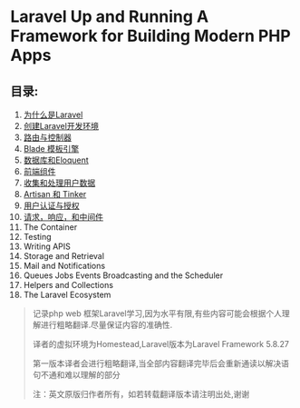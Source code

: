 # Laravel Up and Running A Framework for Building Modern PHP Apps

## 目录:

1. [为什么是Laravel](he-wei-laravel/)
2. [创建Laravel开发环境](chuang-jian-laravel-kai-fa-huan-jing/)
3. [路由与控制器](lu-you-yu-kong-zhi-qi/)
4. [Blade 模板引擎](blade-mo-ban-yin-qing/)
5. [数据库和Eloquent](shu-ju-ku-he-eloquent/)
6. [前端组件](qian-duan-zu-jian/)
7. [收集和处理用户数据](shou-ji-he-chu-li-yong-hu-shu-ju/)
8. [Artisan 和 Tinker](artisan-he-tinker/)
9. [用户认证与授权](yong-hu-ren-zheng-yu-shou-quan/)
10. [请求，响应，和中间件](qing-qiu-xiang-ying-he-zhong-jian-jian/)
11. The Container
12. Testing
13. Writing APIS
14. Storage and Retrieval
15. Mail and Notifications
16. Queues Jobs Events Broadcasting and the Scheduler
17. Helpers and Collections
18. The Laravel Ecosystem

> 记录php web 框架Laravel学习,因为水平有限,有些内容可能会根据个人理解进行粗略翻译.尽量保证内容的准确性.
>
> 译者的虚拟环境为Homestead,Laravel版本为Laravel Framework 5.8.27
>
> 第一版本译者会进行粗略翻译,当全部内容翻译完毕后会重新通读以解决语句不通和难以理解的部分
>
> 注：英文原版归作者所有，如若转载翻译版本请注明出处,谢谢

